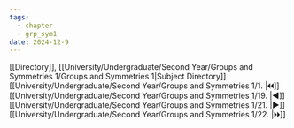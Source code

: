 ```yaml
---
tags:
  - chapter
  - grp_sym1
date: 2024-12-9
---
```

[[Directory]], [[University/Undergraduate/Second Year/Groups and Symmetries 1/Groups and Symmetries 1|Subject Directory]]
[[University/Undergraduate/Second Year/Groups and Symmetries 1/1. |🞀🞀]] [[University/Undergraduate/Second Year/Groups and Symmetries 1/19. |◀]] [[University/Undergraduate/Second Year/Groups and Symmetries 1/21. |▶]] [[University/Undergraduate/Second Year/Groups and Symmetries 1/22. |🞂🞂]]
# 
## 
### 